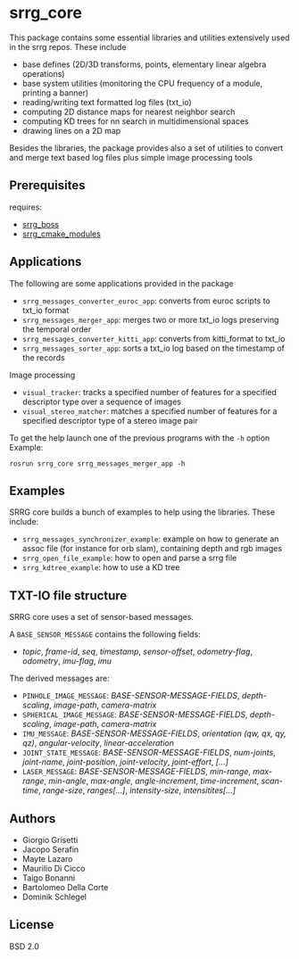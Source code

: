 # srrg_core

This package contains some essential libraries and utilities extensively used in
the srrg repos. These include
* base defines (2D/3D transforms, points, elementary linear algebra operations)
* base system utilities (monitoring the CPU frequency of a module, printing a banner)
* reading/writing text formatted log files (txt_io)
* computing 2D distance maps for nearest neighbor search
* computing KD trees for nn search in multidimensional spaces
* drawing lines on a 2D map

Besides the libraries, the package provides also a set of utilities
to convert and merge text based log files plus simple image processing tools

## Prerequisites

requires:
* [srrg_boss](https://gitlab.com/srrg-software/srrg_boss)
* [srrg_cmake_modules](https://gitlab.com/srrg-software/srrg_cmake_modules)

## Applications
The following are some applications provided in the package

* `srrg_messages_converter_euroc_app`: converts from euroc scripts to txt_io format
* `srrg_messages_merger_app`: merges two or more txt_io logs preserving the temporal  order
* `srrg_messages_converter_kitti_app`: converts from kitti_format to txt_io
* `srrg_messages_sorter_app`: sorts a txt_io log based on the timestamp of the records

Image processing

* `visual_tracker`: tracks a specified number of features for a specified descriptor type over a sequence of images
* `visual_stereo_matcher`: matches a specified number of features for a specified descriptor type of a stereo image pair

To get the help launch one of the previous programs with the `-h` option
Example:

    rosrun srrg_core srrg_messages_merger_app -h


## Examples 
SRRG core builds a bunch of examples to help using the libraries.
These include:
* `srrg_messages_synchronizer_example`: example on how to generate an assoc file (for instance for orb slam), containing depth and rgb images
* `srrg_open_file_example`: how to open and parse a srrg file
* `srrg_kdtree_example`:    how to use a KD tree


## TXT-IO file structure
SRRG core uses a set of sensor-based messages.

A `BASE_SENSOR_MESSAGE` contains the following fields:
* _topic_, _frame-id_, _seq_, _timestamp_, _sensor-offset_, _odometry-flag_, _odometry_, _imu-flag_, _imu_

The derived messages are:
* `PINHOLE_IMAGE_MESSAGE`: _BASE-SENSOR-MESSAGE-FIELDS_, _depth-scaling_, _image-path_, _camera-matrix_
* `SPHERICAL_IMAGE_MESSAGE`: _BASE-SENSOR-MESSAGE-FIELDS_, _depth-scaling_, _image-path_, _camera-matrix_
* `IMU_MESSAGE`: _BASE-SENSOR-MESSAGE-FIELDS_, _orientation (qw, qx, qy, qz)_, _angular-velocity_, _linear-acceleration_
* `JOINT_STATE_MESSAGE`:  _BASE-SENSOR-MESSAGE-FIELDS_, _num-joints_, _joint-name_, _joint-position_, _joint-velocity_, _joint-effort_, _[...]_
* `LASER_MESSAGE`: _BASE-SENSOR-MESSAGE-FIELDS_, _min-range_, _max-range_, _min-angle_, _max-angle_, _angle-increment_, _time-increment_, _scan-time_, _range-size_, _ranges[...]_, _intensity-size_, _intensitites[...]_

## Authors
* Giorgio Grisetti
* Jacopo Serafin
* Mayte Lazaro
* Maurilio Di Cicco
* Taigo Bonanni
* Bartolomeo Della Corte
* Dominik Schlegel

## License

BSD 2.0
